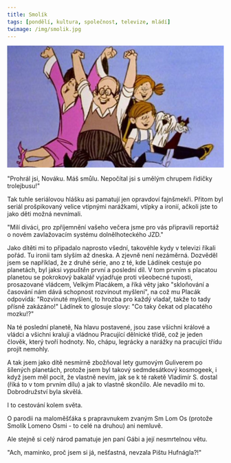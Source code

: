```yaml
---
title: Smolík
tags: [pondělí, kultura, společnost, televize, mládí]
twimage: /img/smolik.jpg
---
```


![cover](/img/smolik.jpg)

"Prohrál jsi, Nováku. Máš smůlu. Nepočítal jsi s umělým chrupem řidičky trolejbusu!"

Tak tuhle seriálovou hlášku asi pamatují jen opravdoví fajnšmekři. Přitom byl seriál prošpikovaný velice vtipnými narážkami, vtípky a ironií, ačkoli jste to jako děti možná nevnímali.

"Milí diváci, pro zpříjemnění vašeho večera jsme pro vás připravili reportáž o novém zavlažovacím systému dolnělhoteckého JZD."

Jako dítěti mi to připadalo naprosto všední, takovéhle kydy v televizi říkali pořád. Tu ironii tam slyším až dneska. A zjevně není nezáměrná. Dozvěděl jsem se například, že z druhé série, ano z té, kde Ládínek cestuje po planetách, byl jaksi _vypuštěn_ první a poslední díl. V tom prvním s placatou planetou se pokrokový bakalář vyjadřuje proti všeobecné tuposti, prosazované vládcem, Velkým Placákem, a říká věty jako "skloňování a časování nám dává schopnost rozvinout myšlení", na což mu Placák odpovídá: "Rozvinuté myšlení, to hrozba pro každý vladař, takže to tady přísně zakázáno!" Ládínek to glosuje slovy: "Co taky čekat od placatého mozku!?"

Na té poslední planetě, Na hlavu postavené, jsou zase všichni králové a vládci a všichni kralují a vládnou Pracující dělnické třídě, což je jeden člověk, který tvoří hodnoty. No, chápu, legrácky a narážky na pracující třídu projít nemohly. 

A tak jsem jako dítě nesmírně zbožňoval lety gumovým Guliverem po šílených planetách, protože jsem byl takový sedmdesátkový kosmogeek, i když jsem měl pocit, že vlastně nevím, jak se k té raketě Vladimír S. dostal (říká to v tom prvním dílu) a jak to vlastně skončilo. Ale nevadilo mi to. Dobrodružství byla skvělá.

I to cestování kolem světa.

O parodii na maloměšťáka s prapravnukem zvaným Sm Lom Os (protože Smolík Lomeno Osmi - to celé na druhou) ani nemluvě.

Ale stejně si celý národ pamatuje jen paní Gábi a její nesmrtelnou větu.

"Ach, maminko, proč jsem si já, nešťastná, nevzala Pištu Hufnágla?!"